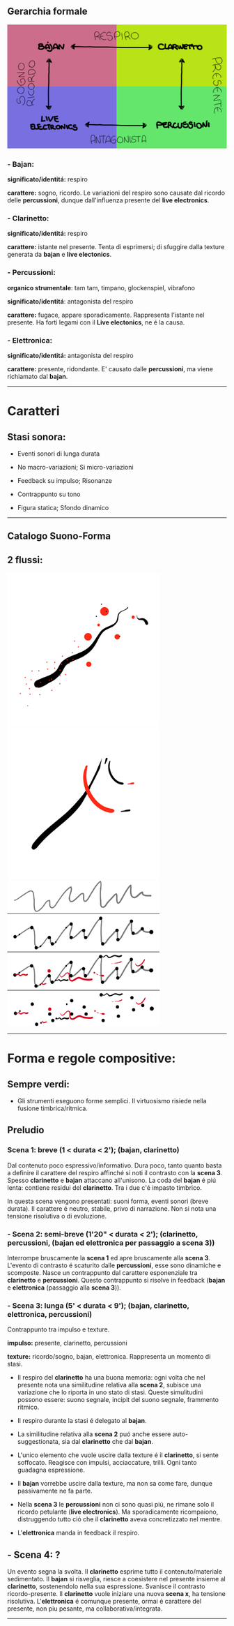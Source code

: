 ## Gerarchia formale

<img src= "https://github.com/Velitch/BN_Musica_Elettronica/blob/main/IBN/COME-02-composizione-IBN/G.K.Velitchkova_Composizione_BN/img/schema_strumentale.jpg" >


### - Bajan:

**significato/identitá:** respiro

**carattere:** sogno, ricordo. Le variazioni del respiro sono causate dal ricordo delle **percussioni**, dunque dall'influenza presente del **live electronics**.


### - Clarinetto:

**significato/identitá:** respiro

**carattere:** istante nel presente. Tenta di esprimersi; di sfuggire dalla texture generata da **bajan** e **live electonics**. 


### - Percussioni: 

**organico strumentale**: tam tam, timpano, glockenspiel, vibrafono

**significato/identitá**: antagonista del respiro

**carattere:** fugace, appare sporadicamente. Rappresenta l'istante nel presente. Ha forti legami con il **Live electonics**, ne é la causa.


### - Elettronica:

**significato/identitá:** antagonista del respiro

**carattere:** presente, ridondante. E' causato dalle **percussioni**, ma viene richiamato dal **bajan**.

______________

# Caratteri


## Stasi sonora:

- Eventi sonori di lunga durata

- No macro-variazioni; Si micro-variazioni

- Feedback su impulso; Risonanze

- Contrappunto su tono

- Figura statica; Sfondo dinamico

______________

## Catalogo Suono-Forma

## 2 flussi:

<img src= "https://github.com/Velitch/BN_Musica_Elettronica/blob/main/IBN/COME-02-composizione-IBN/G.K.Velitchkova_Composizione_BN/Grafizzazioni/1.jpg" width=350><img src= "https://github.com/Velitch/BN_Musica_Elettronica/blob/main/IBN/COME-02-composizione-IBN/G.K.Velitchkova_Composizione_BN/Grafizzazioni/2.jpg" width=350><img src= "https://github.com/Velitch/BN_Musica_Elettronica/blob/main/IBN/COME-02-composizione-IBN/G.K.Velitchkova_Composizione_BN/Grafizzazioni/3.jpg" width=350>

______________

# Forma e regole compositive:


## Sempre verdi:

- Gli strumenti eseguono forme semplici. Il virtuosismo risiede nella fusione timbrica/ritmica. 


## Preludio

### Scena 1: breve (1 < durata < 2'); (bajan, clarinetto)


Dal contenuto poco espressivo/informativo. Dura poco, tanto quanto basta a definire il carattere del respiro affinché si noti il contrasto con la **scena 3**. Spesso **clarinetto** e **bajan** attaccano all'unisono. La coda del **bajan** é piú lenta: contiene residui del **clarinetto**. Tra i due c'é impasto timbrico. 

In questa scena vengono presentati: suoni forma, eventi sonori (breve durata). Il carattere é neutro, stabile, privo di narrazione. Non si nota una tensione risolutiva o di evoluzione.


### - Scena 2: semi-breve (1'20" < durata < 2'); (clarinetto, percussioni, (bajan ed elettronica per passaggio a **scena 3**))

Interrompe bruscamente la **scena 1** ed apre bruscamente alla **scena 3**. L'evento di contrasto é scaturito dalle **percussioni**, esse sono dinamiche e scomposte. Nasce un contrappunto dal carattere esponenziale tra **clarinetto** e **percussioni**. Questo contrappunto si risolve in feedback (**bajan** e **elettronica** (passaggio alla **scena 3**)).


### - Scena 3: lunga (5' < durata < 9'); (bajan, clarinetto, elettronica, percussioni)

Contrappunto tra impulso e texture. 

**impulso:** presente, clarinetto, percussioni

**texture:** ricordo/sogno, bajan, elettronica. Rappresenta un momento di stasi.


- Il respiro del **clarinetto** ha una buona memoria: ogni volta che nel presente nota una similitudine relativa alla **scena 2**, subisce una variazione che lo riporta in uno stato di stasi. Queste simulitudini possono essere: suono segnale, incipit del suono segnale, frammento ritmico.

- Il respiro durante la stasi é delegato al **bajan**. 

- La similitudine relativa alla **scena 2** puó anche essere auto-suggestionata, sia dal **clarinetto** che dal **bajan**.

- L'unico elemento che vuole uscire dalla texture é il **clarinetto**, si sente soffocato. Reagisce con impulsi, acciaccature, trilli. Ogni tanto guadagna espressione.

- Il **bajan** vorrebbe uscire dalla texture, ma non sa come fare, dunque passivamente ne fa parte.

- Nella **scena 3** le **percussioni** non ci sono quasi piú, ne rimane solo il ricordo petulante (**live electronics**). Ma sporadicamente ricompaiono, distruggendo tutto ció che il **clarinetto** aveva concretizzato nel mentre.

- L'**elettronica** manda in feedback il respiro. 


## - Scena 4: ?

Un evento segna la svolta. Il **clarinetto** esprime tutto il contenuto/materiale sedimentato. Il **bajan** si risveglia, riesce a coesistere nel presente insieme al **clarinetto**, sostenendolo nella sua espressione. Svanisce il contrasto ricordo-presente. Il **clarinetto** vuole iniziare una nuova **scena x**, ha tensione risolutiva. L'**elettronica** é comunque presente, ormai é carattere del presente, non piu pesante, ma collaborativa/integrata. 



______________
